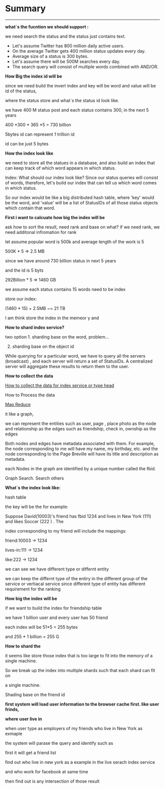 # Summary 



---

**what`s the fucntion we should support :**





we need search the status and the status just contains text.



- Let's assume Twitter has 800 million daily active users.
- On the average Twitter gets 400 million status updates every day.
- Average size of a status is 300 bytes.
- Let's assume there will be 500M searches every day.
- The search query will consist of multiple words combined with AND/OR.



**How Big the index id will be**



since we need build the invert index and key will be word and value will be id of the status,



where the status store and what`s the status id look like.



we have 400 M status post and each status contains 300, in the next 5 years



400 *300 * 365 *5 = 730 billion



5bytes id can represent 1 trillion id



id can be just 5 bytes





**How the index look like**



we need to store all the statues in a database, and also build an index that can keep track of which word appears in which status.





Index: What should our index look like? Since our status queries will consist of words, therefore, let's build our index that can tell us which word comes in which status.



So our index would be like a big distributed hash table, where 'key' would be the word, and 'value' will be a list of StatusIDs of all those status objects which contain that word.



**First i want to calcuate how big the index will be**



ask how to sort the result, need rank and base on what? if we need rank, we need additonal infromation for rank







let assume popular word is 500k and average length of the work is 5



500K * 5 => 2.5 MB



since we have around 730 billion status in next 5 years



and the id is 5 byts



292Billion * 5 => 1460 GB



we assume each status contains 15 words need to be index





store our index:



(1460 * 15) + 2.5MB ~= 21 TB





I am think store the index in the memeor y and





**How to shard index service?**

two option 1. sharding base on the word, problem...

2. sharding base on the object id







While querying for a particular word, we have to query all the servers (broadcast) , and each server will return a set of StatusIDs. A centralized server will aggregate these results to return them to the user.



**How to collect the data**



[How to collect the data for index service or type head](onenote:Basic.one#How%20to%20collect%20the%20data%20for%20index%20service%20or%20type%20head%20&section-id={86482390-C87C-1E49-9164-B76565805B41}&page-id={381C4E51-3A1D-CA4F-9D15-9AEADD2D0AD9}&end&base-path=https://d.docs.live.net/77339d157d673f41/Documents/9%20chapter/System%20Design%20and%20OO%20Design)





How to Process the data



[Map Reduce](onenote:Basic.one#Map%20Reduce&section-id={86482390-C87C-1E49-9164-B76565805B41}&page-id={9636D8B9-E801-AD4A-81F7-AF966EC240BE}&end&base-path=https://d.docs.live.net/77339d157d673f41/Documents/9%20chapter/System%20Design%20and%20OO%20Design)







it like a graph,



we can represent the entities such as user, page , place photo as the node and relationship as the edges such as friendship, check in, ownship as the edges





Both nodes and edges have metadata associated with them. For example, the node corresponding to me will have my name, my birthday, etc. and the node corresponding to the Page Breville will have its title and description as metadata.



each Nodes in the graph are identified by a unique number called the fbid.



Graph Search. Search others





**What`s the index look like:**



hash table



the key will be the for example:





Suppose David(10003)'s friend has fbid 1234 and lives in New York (111) and likes Soccer (222 ) . The



index corresponding to my friend will include the mappings:

friend:10003 → 1234

lives-in:111 → 1234

like:222 → 1234



we can see we have different type or differnt entity





we can keep the differnt type of the entiry in the different group of the service or vertiacal service since different type of entity has different requirement for the ranking







**How big the index will be**



if we want to build the index for friendship table

we have 1 billion user and every user has 50 friend



each index will be 51*5 = 255 bytes



and 255 * 1 billion = 255 G



**How to shard the**



it seems like store those index that is too large to fit into the memory of a single machine.

So we break up the index into multiple shards such that each shard can fit on

a single machine.





Shading base on the friend id









**first system will load user information to the browser cache first. like user frinds,**



**where user live in**



when user type as employers of my friends who live in New York as exmaple



the system will parase the query and identify such as



first it will get a friend list



find out who live in new york as a example in the live serach index service

and who work for facebook at same time



then find out is any intersection of those result












